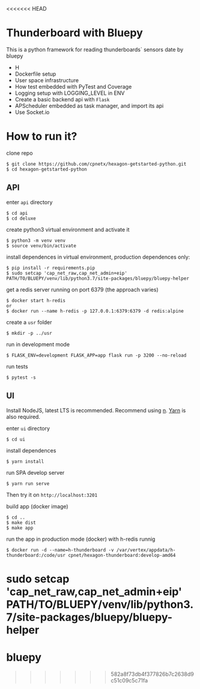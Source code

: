 <<<<<<< HEAD
# Thunderboard with Bluepy
This is a python framework for reading thunderboards\` sensors date by bluepy

* H
* Dockerfile setup
* User space infrastructure
* How test embedded with PyTest and Coverage
* Logging setup with LOGGING_LEVEL in ENV
* Create a basic backend api with `Flask`
* APScheduler embedded as task manager, and import its api
* Use Socket.io

# How to run it?

clone repo
```
$ git clone https://github.com/cpnetx/hexagon-getstarted-python.git
$ cd hexagon-getstarted-python
```
## API

enter `api` directory
```
$ cd api
$ cd deluxe
```

create python3 virtual environment and activate it
```
$ python3 -m venv venv
$ source venv/bin/activate
```

install dependences in virtual environment, production dependences only:
```
$ pip install -r requirements.pip
$ sudo setcap 'cap_net_raw,cap_net_admin+eip' PATH/TO/BLUEPY/venv/lib/python3.7/site-packages/bluepy/bluepy-helper
```

get a redis server running on port 6379 (the approach varies)
```
$ docker start h-redis
or
$ docker run --name h-redis -p 127.0.0.1:6379:6379 -d redis:alpine
```

create a `usr` folder
```
$ mkdir -p ../usr
```

run in development mode
```
$ FLASK_ENV=development FLASK_APP=app flask run -p 3200 --no-reload
```

run tests
```
$ pytest -s
```

## UI

Install NodeJS, latest LTS is recommended. Recommend using [n](https://github.com/tj/n). [Yarn](https://yarnpkg.com/) is also required.

enter `ui` directory
```
$ cd ui
```

install dependences
```
$ yarn install
```

run SPA develop server
```
$ yarn run serve
```

Then try it on `http://localhost:3201`

build app (docker image)
```
$ cd ..
$ make dist
$ make app
```

run the app in production mode (docker) with h-redis runnig
```
$ docker run -d --name=h-thunderboard -v /var/vertex/appdata/h-thunderboard:/code/usr cpnet/hexagon-thunderboard:develop-amd64
```



sudo setcap 'cap_net_raw,cap_net_admin+eip' PATH/TO/BLUEPY/venv/lib/python3.7/site-packages/bluepy/bluepy-helper
=======
# bluepy
>>>>>>> 582a8f73db4f377826b7c2638d9c51c09c5c71fa
